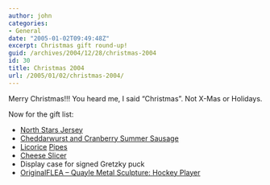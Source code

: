 ```yaml
---
author: john
categories:
- General
date: "2005-01-02T09:49:48Z"
excerpt: Christmas gift round-up!
guid: /archives/2004/12/28/christmas-2004
id: 30
title: Christmas 2004
url: /2005/01/02/christmas-2004/
---
```


Merry Christmas!!! You heard me, I said &#8220;Christmas&#8221;. Not X-Mas or Holidays.

Now for the gift list:

  * [North Stars Jersey](http://www.rivercitysports.com/nsfinal-04.cfm?league=NHL%20HERITAGE&team=MINNESOTA%20NORTH%20STARS&category=JERSEYS&subcategory=VINTAGE&colors=Road&proddesc=CCM%20Classic%20Pro%201991%20Jersey)
  * [Cheddarwurst and Cranberry Summer Sausage](http://www.prairiepridefarm.com)
  * [Licorice](http://www.amazon.com/exec/obidos/tg/detail/-/B0001G0WEC/qid=1104270552/sr=1-3/ref=sr_1_3_gf/103-2028694-1987016?v=glance&s=gourmet-food&n=3580501) [Pipes](http://www.oldtimecandy.com/licorice-pipes.htm)
  * [Cheese Slicer](http://www.amazon.com/exec/obidos/tg/detail/-/B00004OCK5/qid=1104270925/sr=8-1/ref=sr_8_xs_ap_i1_xgl79/103-2028694-1987016?v=glance&s=kitchen&n=507846)
  * Display case for signed Gretzky puck
  * [OriginalFLEA &#8211; Quayle Metal Sculpture: Hockey Player](http://www.originalflea.com/)